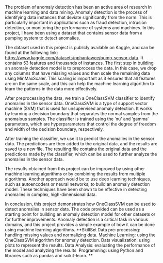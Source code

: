 The problem of anomaly detection has been an active area of research in machine learning and data mining. Anomaly detection is the process of identifying data instances that deviate significantly from the norm. This is particularly important in applications such as fraud detection, intrusion detection, or monitoring the performance of systems and machines. In this project, I have been using a dataset that contains sensor data from a pumping system to detect anomalies.

The dataset used in this project is publicly available on Kaggle, and can be found at the following link: https://www.kaggle.com/datasets/nphantawee/pump-sensor-data. It contains 53 features and thousands of instances. The first step in building an anomaly detection model is to preprocess the data. In this case, we drop any columns that have missing values and then scale the remaining data using MinMaxScaler. This scaling is important as it ensures that all features are on the same scale, and this can help the machine learning algorithm to learn the patterns in the data more effectively.

After preprocessing the data, we train a OneClassSVM classifier to identify anomalies in the sensor data. OneClassSVM is a type of support vector machine (SVM) that is used for unsupervised anomaly detection. It works by learning a decision boundary that separates the normal samples from the anomalous samples. The classifier is trained using the ‘nu’ and ‘gamma’ parameters, which are hyperparameters that control the degree of freedom and width of the decision boundary, respectively.

After training the classifier, we use it to predict the anomalies in the sensor data. The predictions are then added to the original data, and the results are saved to a new file. The resulting file contains the original data and the predictions made by the classifier, which can be used to further analyze the anomalies in the sensor data.

The results obtained from this project can be improved by using other machine learning algorithms or by combining the results from multiple algorithms. Another approach would be to use deep learning techniques, such as autoencoders or neural networks, to build an anomaly detection model. These techniques have been shown to be effective in detecting anomalies in complex, high-dimensional data.

In conclusion, this project demonstrates how OneClassSVM can be used to detect anomalies in sensor data. The code provided can be used as a starting point for building an anomaly detection model for other datasets or for further improvements. Anomaly detection is a critical task in various domains, and this project provides a simple example of how it can be done using machine learning algorithms.
**SkillSet
Data pre-processing: handling missing values and normalizing data.
Machine Learning: using the OneClassSVM algorithm for anomaly detection.
Data visualization: using plots to represent the results.
Data Analysis: evaluating the performance of the model and analyzing the results.
Programming: using Python and libraries such as pandas and scikit-learn.
**
